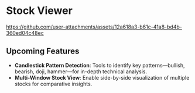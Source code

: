 # Stock Viewer

https://github.com/user-attachments/assets/12a618a3-b61c-41a8-bd4b-360ed04c48ec

## Upcoming Features
- **Candlestick Pattern Detection**: Tools to identify key patterns—bullish, bearish, doji, hammer—for in-depth technical analysis.
- **Multi-Window Stock View**: Enable side-by-side visualization of multiple stocks for comparative insights.
